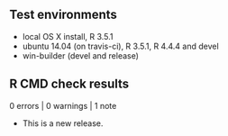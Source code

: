 ## Test environments
* local OS X install, R 3.5.1
* ubuntu 14.04 (on travis-ci), R 3.5.1, R 4.4.4 and devel
* win-builder (devel and release)

## R CMD check results

0 errors | 0 warnings | 1 note

* This is a new release.
